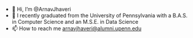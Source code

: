 - 👋 Hi, I’m @ArnavJhaveri
- 🌱 I recently graduated from the University of Pennsylvania with a B.A.S. in Computer Science and an M.S.E. in Data Science
- 📫 How to reach me arnavjhaveri@alumni.upenn.edu
